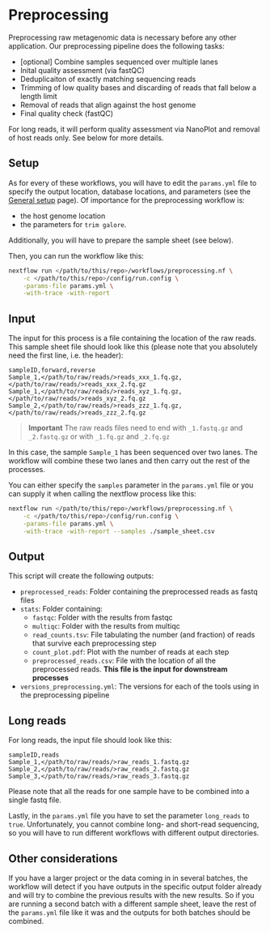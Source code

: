 # Preprocessing

Preprocessing raw metagenomic data is necessary before any other application. 
Our preprocessing pipeline does the following tasks:

- [optional] Combine samples sequenced over multiple lanes
- Inital quality assessment (via fastQC)
- Deduplicaiton of exactly matching sequencing reads
- Trimming of low quality bases and discarding of reads that fall below a
length limit
- Removal of reads that align against the host genome
- Final quality check (fastQC)


For long reads, it will perform quality assessment via NanoPlot and removal of 
host reads only. See below for more details.


## Setup

As for every of these workflows, you will have to edit the `params.yml` file
to specify the output location, database locations, and parameters (see the
[General setup](./setup.md) page). Of importance for the 
preprocessing workflow is: 
- the host genome location
- the parameters for `trim galore`.  


Additionally, you will have to prepare the sample sheet (see below).

Then, you can run the workflow like this:
```bash
nextflow run </path/to/this/repo>/workflows/preprocessing.nf \
	-c </path/to/this/repo>/config/run.config \
	-params-file params.yml \
	-with-trace -with-report
```

## Input

The input for this process is a file containing the location of the raw reads.
This sample sheet file should look like this (please note that you absolutely
need the first line, i.e. the header):

```
sampleID,forward,reverse
Sample_1,</path/to/raw/reads/>reads_xxx_1.fq.gz,</path/to/raw/reads/>reads_xxx_2.fq.gz
Sample_1,</path/to/raw/reads/>reads_xyz_1.fq.gz,</path/to/raw/reads/>reads_xyz_2.fq.gz
Sample_2,</path/to/raw/reads/>reads_zzz_1.fq.gz,</path/to/raw/reads/>reads_zzz_2.fq.gz
```

> **Important**
> The raw reads files need to end with
> `_1.fastq.gz` and `_2.fastq.gz`
> or with 
> `_1.fq.gz` and `_2.fq.gz`

In this case, the sample `Sample_1` has been sequenced over two lanes. The
workflow will combine these two lanes and then carry out the rest of the 
processes.

You can either specify the `samples` parameter in the `params.yml` file or you
can supply it when calling the nextflow process like this:  
```bash
nextflow run </path/to/this/repo>/workflows/preprocessing.nf \
	-c </path/to/this/repo>/config/run.config \
	-params-file params.yml \
	-with-trace -with-report --samples ./sample_sheet.csv
```

## Output

This script will create the following outputs:

- `preprocessed_reads`: Folder containing the preprocessed reads as fastq files
- `stats`: Folder containing:
	- `fastqc`: Folder with the results from fastqc
	- `multiqc`: Folder with the results from multiqc
	- `read_counts.tsv`: File tabulating the number (and fraction) of reads 
	that survive each preprocessing step
	- `count_plot.pdf`: Plot with the number of reads at each step
	- `preprocessed_reads.csv`: File with the location of all the preprocessed
	 reads. **This file is the input for downstream processes**
- `versions_preprocessing.yml`: The versions for each of the tools using in the
preprocessing pipeline

## Long reads

For long reads, the input file should look like this:
```
sampleID,reads
Sample_1,</path/to/raw/reads/>raw_reads_1.fastq.gz
Sample_2,</path/to/raw/reads/>raw_reads_2.fastq.gz
Sample_3,</path/to/raw/reads/>raw_reads_3.fastq.gz
```
Please note that all the reads for one sample have to be combined into a single fastq file.

Lastly, in the `params.yml` file you have to set the parameter `long_reads` to `true`.
Unfortunately, you cannot combine long- and short-read sequencing, so you will
have to run different workflows with different output directories.


## Other considerations

If you have a larger project or the data coming in in several batches, the
workflow will detect if you have outputs in the specific output folder already
and will try to combine the previous results with the new results. So if you
are running a second batch with a different sample sheet, leave the rest of the
`params.yml` file like it was and the outputs for both batches should be 
combined.
